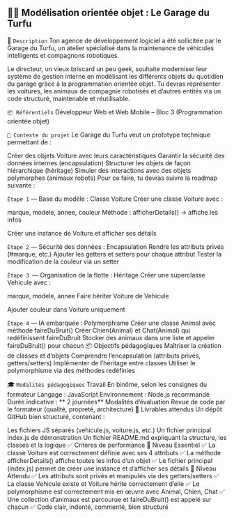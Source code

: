 ## 🧑‍🔧  Modélisation orientée objet : Le Garage du Turfu

📜 ``Description``
Ton agence de développement logiciel a été sollicitée par le Garage du Turfu, un atelier spécialisé dans la maintenance de véhicules intelligents et compagnons robotiques.

Le directeur, un vieux briscard un peu geek, souhaite moderniser leur système de gestion interne en modélisant les différents objets du quotidien du garage grâce à la programmation orientée objet. Tu devras représenter les voitures, les animaux de compagnie robotisés et d’autres entités via un code structuré, maintenable et réutilisable.

``📦 Référentiels``
Développeur Web et Web Mobile – Bloc 3 (Programmation orientée objet)

``📘 Contexte du projet``
Le Garage du Turfu veut un prototype technique permettant de :

Créer des objets Voiture avec leurs caractéristiques
Garantir la sécurité des données internes (encapsulation)
Structurer les objets de façon hiérarchique (héritage)
Simuler des interactions avec des objets polymorphes (animaux robots)
Pour ce faire, tu devras suivre la roadmap suivante :

``Étape 1`` — Base du modèle : Classe Voiture
Créer une classe Voiture avec :

marque, modele, annee, couleur
Méthode : afficherDetails() → affiche les infos

Créer une instance de Voiture et afficher ses détails

``Étape 2`` — Sécurité des données : Encapsulation
Rendre les attributs privés (#marque, etc.)
Ajouter les getters et setters pour chaque attribut
Tester la modification de la couleur via un setter

``Étape 3 ``— Organisation de la flotte : Héritage
Créer une superclasse Vehicule avec :

marque, modele, annee
Faire hériter Voiture de Vehicule

Ajouter couleur dans Voiture uniquement

``Étape 4`` — IA embarquée : Polymorphisme
Créer une classe Animal avec méthode faireDuBruit()
Créer Chien(Animal) et Chat(Animal) qui redéfinissent faireDuBruit
Stocker des animaux dans une liste et appeler faireDuBruit() pour chacun
📦 Objectifs pédagogiques
Maîtriser la création de classes et d’objets
Comprendre l’encapsulation (attributs privés, getters/setters)
Implémenter de l’héritage entre classes
Utiliser le polymorphisme via des méthodes redéfinies

🎓 ``Modalités pédagogiques``
Travail En binôme, selon les consignes du formateur
Langage : JavaScript
Environnement : Node.js recommandé
Durée indicative : ** 2 journées**
Modalités d’évaluation
Revue de code par le formateur (qualité, propreté, architecture)
📂 Livrables attendus
Un dépôt GitHub bien structuré, contenant :

Les fichiers JS séparés (vehicule.js, voiture.js, etc.)
Un fichier principal index.js de démonstration
Un fichier README.md expliquant la structure, les classes et la logique
✅ Critères de performance
🔹 Niveau Essentiel
✅ La classe Voiture est correctement définie avec ses 4 attributs
✅ La méthode afficherDetails() affiche toutes les infos d’un objet
✅ Le fichier principal (index.js) permet de créer une instance et d’afficher ses détails
🔸 Niveau Attendu
✅ Les attributs sont privés et manipulés via des getters/setters
✅ La classe Vehicule existe et Voiture hérite correctement d’elle
✅ Le polymorphisme est correctement mis en œuvre avec Animal, Chien, Chat
✅ Une collection d’animaux est parcourue et faireDuBruit() est appelé sur chacun
✅ Code clair, indenté, commenté, bien structuré
